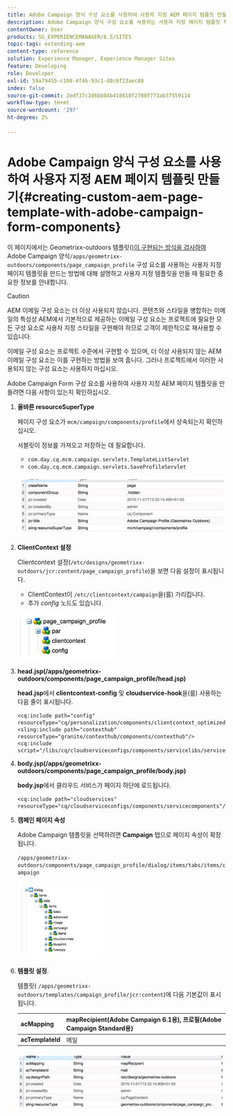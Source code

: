 ```yaml
---
title: Adobe Campaign 양식 구성 요소를 사용하여 사용자 지정 AEM 페이지 템플릿 만들기
description: Adobe Campaign 양식 구성 요소를 사용하는 사용자 지정 페이지 템플릿 작성
contentOwner: User
products: SG_EXPERIENCEMANAGER/6.5/SITES
topic-tags: extending-aem
content-type: reference
solution: Experience Manager, Experience Manager Sites
feature: Developing
role: Developer
exl-id: 59a79455-c108-4f4b-93c1-d8c6f23aec88
index: false
source-git-commit: 2edf37c2d6bb04b418618f2780f773ab37559114
workflow-type: tm+mt
source-wordcount: '297'
ht-degree: 2%

---
```



# Adobe Campaign 양식 구성 요소를 사용하여 사용자 지정 AEM 페이지 템플릿 만들기{#creating-custom-aem-page-template-with-adobe-campaign-form-components}

이 페이지에서는 Geometrixx-outdoors 템플릿([)이 구현되는 방식을 검사하여 ](/help/sites-authoring/adobe-campaign-components.md)Adobe Campaign 양식`/apps/geometrixx-outdoors/components/page_campaign_profile` 구성 요소를 사용하는 사용자 지정 페이지 템플릿을 만드는 방법에 대해 설명하고 사용자 지정 템플릿을 만들 때 필요한 중요한 정보를 안내합니다.

>[!CAUTION]
>
>AEM 이메일 구성 요소는 더 이상 사용되지 않습니다. 콘텐츠와 스타일을 병합하는 이메일의 특성상 AEM에서 기본적으로 제공하는 이메일 구성 요소는 프로젝트에 필요한 모든 구성 요소로 사용자 지정 스타일을 구현해야 하므로 고객이 제한적으로 재사용할 수 있습니다.
>
>이메일 구성 요소는 프로젝트 수준에서 구현할 수 있으며, 더 이상 사용되지 않는 AEM 이메일 구성 요소는 이를 구현하는 방법을 보여 줍니다. 그러나 프로젝트에서 이러한 사용되지 않는 구성 요소는 사용하지 마십시오.


Adobe Campaign Form 구성 요소를 사용하여 사용자 지정 AEM 페이지 템플릿을 만들려면 다음 사항이 있는지 확인하십시오.

1. **올바른 resourceSuperType**

   페이지 구성 요소가 `mcm/campaign/components/profile`에서 상속되는지 확인하십시오.

   서블릿이 정보를 가져오고 저장하는 데 필요합니다.

   * `com.day.cq.mcm.campaign.servlets.TemplateListServlet`
   * `com.day.cq.mcm.campaign.servlets.SaveProfileServlet`

   ![chlimage_1-201](assets/chlimage_1-201.png)

1. **ClientContext 설정**

   Clientcontext 설정(`/etc/designs/geometrixx-outdoors/jcr:content/page_campaign_profile`)을 보면 다음 설정이 표시됩니다.

   * ClientContext이 `/etc/clientcontext/campaign`을(를) 가리킵니다.
   * 추가 *config* 노드도 있습니다.

   ![chlimage_1-202](assets/chlimage_1-202.png)

1. **head.jsp(/apps/geometrixx-outdoors/components/page_campaign_profile/head.jsp)**

   **head.jsp**&#x200B;에서 **clientcontext-config** 및 **cloudservice-hook**&#x200B;을(를) 사용하는 다음 줄이 표시됩니다.

   ```
   <cq:include path="config" resourceType="cq/personalization/components/clientcontext_optimized/config"/>
   <sling:include path="contexthub" resourceType="granite/contexthub/components/contexthub"/>
   <cq:include script="/libs/cq/cloudserviceconfigs/components/servicelibs/servicelibs.jsp"/>
   ```

1. **body.jsp(/apps/geometrixx-outdoors/components/page_campaign_profile/body.jsp)**

   **body.jsp**&#x200B;에서 클라우드 서비스가 페이지 하단에 로드됩니다.

   ```
   <cq:include path="cloudservices" resourceType="cq/cloudserviceconfigs/components/servicecomponents"/>
   ```

1. **캠페인 페이지 속성**

   Adobe Campaign 템플릿을 선택하려면 **Campaign** 탭으로 페이지 속성이 확장됩니다.

   `/apps/geometrixx-outdoors/components/page_campaign_profile/dialog/items/tabs/items/campaign`

   ![chlimage_1-203](assets/chlimage_1-203.png)

1. **템플릿 설정**.

   템플릿( `/apps/geometrixx-outdoors/templates/campaign_profile/jcr:content`)에 다음 기본값이 표시됩니다.

   | **acMapping** | mapRecipient(Adobe Campaign 6.1용), 프로필(Adobe Campaign Standard용) |
   |---|---|
   | **acTemplateId** | 메일 |

   ![chlimage_1-204](assets/chlimage_1-204.png)

